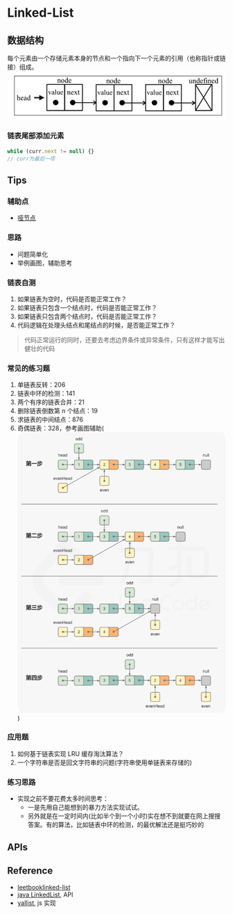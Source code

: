 # Linked-List

## 数据结构

每个元素由一个存储元素本身的节点和一个指向下一个元素的引用（也称指针或链接）组成。
![](../../../assets/images/linked-list/1.png)

### 链表尾部添加元素

```ts
while (curr.next != null) {}
// curr为最后一项
```

## Tips

### 辅助点

- [哑节点](https://en.wikipedia.org/wiki/Linked_list#Sentinel_nodes)

### 思路

- 问题简单化
- 举例画图，辅助思考

### 链表自测

1. 如果链表为空时，代码是否能正常工作？
2. 如果链表只包含一个结点时，代码是否能正常工作？
3. 如果链表只包含两个结点时，代码是否能正常工作？
4. 代码逻辑在处理头结点和尾结点的时候，是否能正常工作？

> 代码正常运行的同时，还要去考虑边界条件或异常条件，只有这样才能写出健壮的代码

### 常见的练习题

1. 单链表反转：206
2. 链表中环的检测：141
3. 两个有序的链表合并：21
4. 删除链表倒数第 n 个结点：19
5. 求链表的中间结点：876
6. 奇偶链表：328，参考画图辅助(![](../../../assets/images/linked-list/odd-even-linked-list.png))

### 应用题

1. 如何基于链表实现 LRU 缓存淘汰算法？
2. 一个字符串是否是回文字符串的问题(字符串使用单链表来存储的)

### 练习思路

- 实现之前不要花费太多时间思考：
  - 一是先用自己能想到的暴力方法实现试试。
  - 另外就是在一定时间内(比如半个到一个小时)实在想不到就要在网上搜搜答案。有的算法，比如链表中环的检测，的最优解法还是挺巧妙的

## APIs

## Reference

- [leetbooklinked-list](https://leetcode-cn.com/leetbook/detail/linked-list/)
- [java LinkedList](https://docs.oracle.com/javase/7/docs/api/java/util/LinkedList.html), API
- [yallist](https://github.com/isaacs/yallist), js 实现
